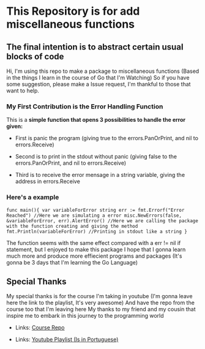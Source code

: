 # This Repository is for add miscellaneous functions

## The final intention is to abstract certain usual blocks of code

Hi, I'm using this repo to make a package to miscellaneous functions
(Based in the things I learn in the course of Go that I'm Watching)
So if you have some suggestion, please make a Issue request, I'm thankful to those
that want to help.

### My First Contribution is the Error Handling Function

This is a **simple function that opens 3 possibilities to handle the error given:**

+ First is panic the program (giving true to the errors.PanOrPrint, and nil to errors.Receive)

+ Second is to print in the stdout without panic (giving false to the errors.PanOrPrint, and nil to errors.Receive)

+ Third is to receive the error mensage in a string variable, giving the address in errors.Receive

### Here's a example

`func main(){
var variableForError string
err := fmt.Errorf("Error Reached") //Here we are simulating a error
misc.NewErrors(false, &variableForError, err).AlertError() //Here we are calling the package with the function creating and giving the method
fmt.Println(variableForError) //Printing in stdout like a string
}`

The function seems with the same effect compared with a err != nil if statement, but I enjoyed to make this package
I hope that I gonna learn much more and produce more effiecient programs and packages (It's gonna be 3 days that I'm learning the Go Language)

## Special Thanks

My special thanks is for the course I'm taking in youtube (I'm gonna leave here the link to the playlist, It's very awesome)
And have the repo from the course too that I'm leaving here
My thanks to my friend and my cousin that inspire me to embark in this journey to the programming world

+ Links: [Course Repo](https://github.com/vkorbes/aprendago)

+ Links: [Youtube Playlist (Is in Portuguese)](https://youtube.com/playlist?list=PLCKpcjBB_VlBsxJ9IseNxFllf-UFEXOdg&si=7umDgPm5IzZPqW8h)
